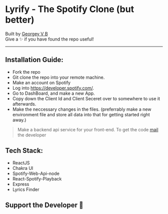 # Lyrify - The Spotify Clone (but better)

Built by [Georgey V B](https://geobrodas.vercel.app) <br />
Give a ✨ if you have found the repo useful!

---

## Installation Guide:

- Fork the repo
- Git clone the repo into your remote machine.
- Make an account on Spotify
- Log into https://developer.spotify.com/.
- Go to DashBoard, and make a new App.
- Copy down the Client Id and Client Seceret over to somewhere to use it afterwards.
- Make the neccessary changes in the files. (preferrably make a new environment file and store all data into that for getting started right away.)

> Make a backend api service for your front-end. To get the code [mail](mailto:geobro2310@gmail.com) the developer

## Tech Stack:

- ReactJS
- Chakra UI
- Spotify-Web-Api-node
- React-Spotify-Playback
- Express
- Lyrics Finder

## Support the Developer 🙌

<script type="text/javascript" src="https://cdnjs.buymeacoffee.com/1.0.0/button.prod.min.js" data-name="bmc-button" data-slug="geobrodas" data-color="#FF5F5F" data-emoji=""  data-font="Cookie" data-text="Buy me a coffee" data-outline-color="#000000" data-font-color="#ffffff" data-coffee-color="#FFDD00" ></script>
